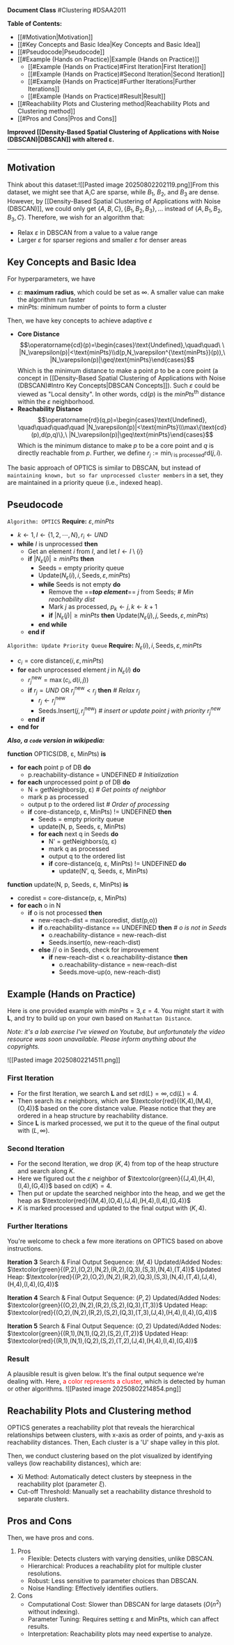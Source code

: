 
**Document Class** #Clustering  #DSAA2011 

**Table of Contents:**
- [[#Motivation|Motivation]]
- [[#Key Concepts and Basic Idea|Key Concepts and Basic Idea]]
- [[#Pseudocode|Pseudocode]]
- [[#Example (Hands on Practice)|Example (Hands on Practice)]]
	- [[#Example (Hands on Practice)#First Iteration|First Iteration]]
	- [[#Example (Hands on Practice)#Second Iteration|Second Iteration]]
	- [[#Example (Hands on Practice)#Further Iterations|Further Iterations]]
	- [[#Example (Hands on Practice)#Result|Result]]
- [[#Reachability Plots and Clustering method|Reachability Plots and Clustering method]]
- [[#Pros and Cons|Pros and Cons]]


**Improved [[Density-Based Spatial Clustering of Applications with Noise (DBSCAN)|DBSCAN]] with altered ε.**

---
## Motivation

Think about this dataset:![[Pasted image 20250802202119.png]]From this dataset, we might see that A,C are sparse, while $B_1$, $B_2$, and $B_3$ are dense. However, by [[Density-Based Spatial Clustering of Applications with Noise (DBSCAN)]], we could only get $\{A,B,C\},\{B_1,B_2,B_3\},...$ instead of $\{A,B_1,B_2,B_3,C\}$. Therefore, we wish for an algorithm that:
- Relax $\varepsilon$ in DBSCAN from a value to a value range
- Larger $\varepsilon$ for sparser regions and smaller $\varepsilon$ for denser areas

## Key Concepts and Basic Idea

For hyperparameters, we have
- $\varepsilon$: **maximum radius**, which could be set as $\infty$. A smaller value can make the algorithm run faster
- $\text{minPts}$: minimum number of points to form a cluster

Then, we have key concepts to achieve adaptive $\varepsilon$
- **Core Distance**$$\operatorname{cd}(p)=\begin{cases}\text{Undefined},\quad\quad\ \ |N_\varepsilon(p)|<\text{minPts}\\d(p,N_\varepsilon^{\text{minPts}}(p)),\ |N_\varepsilon(p)|\geq\text{minPts}\end{cases}$$Which is the minimum distance to make a point $p$ to be a core point (a concept in [[Density-Based Spatial Clustering of Applications with Noise (DBSCAN)#Intro Key Concepts|DBSCAN Concepts]]). Such $\varepsilon$ could be viewed as "Local density". In other words, $\text{cd}(p)$ is the $minPts^\text{th}$ distance within the $\varepsilon$ neighborhood.
- **Reachability Distance**$$\operatorname{rd}(q,p)=\begin{cases}\text{Undefined}, \quad\quad\quad\quad |N_\varepsilon(p)|<\text{minPts}\\\max\{\text{cd}(p),d(p,q)\},\ |N_\varepsilon(p)|\geq\text{minPts}\end{cases}$$Which is the minimum distance to make $p$ to be a core point and $q$ is directly reachable from $p$. Further, we define $r_j:=\min_{i\text{ is processed}}\text{rd}(j,i)$.

The basic approach of OPTICS is similar to DBSCAN, but instead of `maintaining known, but so far unprocessed cluster members` in a set, they are maintained in a priority queue (i.e., indexed heap).

## Pseudocode

`Algorithm: OPTICS`
**Require:** $\varepsilon, minPts$
- $k\gets1, I\gets\{1,2,\cdots,N\}, r_i\gets UND$
- **while** $I$ is unprocessed **then**
	- Get an element $i$ from $I$, and let $I\gets I\setminus\{i\}$
	- **if** $|N_\varepsilon(j)|\geq minPts$ **then**
		- Seeds $=$ empty priority queue
		- $\text{Update}\left(N_\varepsilon(i), i, \text{Seeds}, \varepsilon, minPts\right)$
		- **while** Seeds is not empty **do**
			- Remove the ==***top element***== $j$ from Seeds; *# Min reachability dist*
			- Mark $j$ as processed, $p_k\gets j, k\gets k+1$
			- **if** $|N_\varepsilon(j)|\geq minPts$ **then** $\text{Update}(N_\varepsilon(j),j,\text{Seeds},\varepsilon, minPts)$
		- **end while**
	- **end if**

`Algorithm: Update Priority Queue`
**Require:** $N_\varepsilon(i),i,\text{Seeds},\varepsilon, minPts$
- $c_i=\text{core distance}(i,\varepsilon,minPts)$
- **for** each unprocessed element $j$ in $N_\varepsilon(i)$ **do**
	- $r_j^\text{new}=\max(c_i,d(i,j))$
	- **if** $r_j=UND\ \text{OR}\ r_j^\text{new}<r_j$ **then** *# Relax $r_j$*
		- $r_j\gets r_j^\text{new}$
		- Seeds.Insert$(j,r_j^\text{new})$ *# insert or update point j with priority $r_j^\text{new}$*
	- **end if**
- **end for**

***Also, a `code` version in wikipedia:***

**function** OPTICS(DB, ε, MinPts) **is**
- **for each** point p of DB **do**
	- p.reachability-distance = UNDEFINED                   _# Initialization_
- **for each** unprocessed point p of DB **do**
	- N = getNeighbors(p, ε)                                  _# Get points of neighbor_
	- mark p as processed
	- output p to the ordered list                               _# Order of processing_
	- **if** core-distance(p, ε, MinPts) != UNDEFINED **then**
		- Seeds = empty priority queue
		- update(N, p, Seeds, ε, MinPts)
		- **for each** next q in Seeds **do**
			- N' = getNeighbors(q, ε)
			- mark q as processed
			- output q to the ordered list
			- **if** core-distance(q, ε, MinPts) != UNDEFINED **do**
				- update(N', q, Seeds, ε, MinPts)

**function** update(N, p, Seeds, ε, MinPts) **is**
- coredist = core-distance(p, ε, MinPts)
- **for each** o in N
	- **if** o is not processed **then**
		- new-reach-dist = max(coredist, dist(p,o))
		- **if** o.reachability-distance == UNDEFINED **then** _# o is not in Seeds_
			- o.reachability-distance = new-reach-dist
			- Seeds.insert(o, new-reach-dist)
		- **else**               // o in Seeds, check for improvement
			- **if** new-reach-dist < o.reachability-distance **then**
				- o.reachability-distance = new-reach-dist
				- Seeds.move-up(o, new-reach-dist)


## Example (Hands on Practice)

Here is one provided example with $minPts=3,\varepsilon=4$. You might start it with **L**, and try to build up on your own based on `Manhattan Distance`.

*Note: it's a lab exercise I've viewed on Youtube, but unfortunately the video resource was soon unavailable. Please inform anything about the copyrights.*

![[Pasted image 20250802214511.png]]

### First Iteration

- For the first Iteration, we search **L** and set $\text{rd}(L)=\infty, \text{cd}(L)=4$.
- Then search its $\varepsilon$ neighbors, which are $\textcolor{red}{(K,4),(M,4),(O,4)}$ based on the core distance value. Please notice that they are ordered in a heap structure by reachability distance.
- Since **L** is marked processed, we put it to the queue of the final output with $(L,\infty)$.

### Second Iteration

- For the second Iteration, we drop $(K,4)$ from top of the heap structure and search along $K$.
- Here we figured out the $\varepsilon$ neighbor of $\textcolor{green}{(J,4),(H,4),(I,4),(G,4)}$ based on $\text{cd}(K)=4$.
- Then put or update the searched neighbor into the heap, and we get the heap as $\textcolor{red}{(M,4),(O,4),(J,4),(H,4),(I,4),(G,4)}$
- $K$ is marked processed and updated to the final output with $(K,4)$.

### Further Iterations

You're welcome to check a few more iterations on OPTICS based on above instructions.

**Iteration 3**
	Search & Final Output Sequence: $(M,4)$
	Updated/Added Nodes: $\textcolor{green}{(P,2),(O,2),(N,2),(R,2),(Q,3),(S,3),(N,4),(T,4)}$
	Updated Heap: $\textcolor{red}{(P,2),(O,2),(N,2),(R,2),(Q,3),(S,3),(N,4),(T,4),(J,4),(H,4),(I,4),(G,4)}$
	
**Iteration 4**
	Search & Final Output Sequence: $(P,2)$
	Updated/Added Nodes: $\textcolor{green}{(O,2),(N,2),(R,2),(S,2),(Q,3),(T,3)}$
	Updated Heap: $\textcolor{red}{(O,2),(N,2),(R,2),(S,2),(Q,3),(T,3),(J,4),(H,4),(I,4),(G,4)}$
	
**Iteration 5**
	Search & Final Output Sequence: $(O,2)$
	Updated/Added Nodes: $\textcolor{green}{(R,1),(N,1),(Q,2),(S,2),(T,2)}$
	Updated Heap: $\textcolor{red}{(R,1),(N,1),(Q,2),(S,2),(T,2),(J,4),(H,4),(I,4),(G,4)}$
	

### Result
A plausible result is given below. It's the final output sequence we're dealing with. Here, <font color=red>a color represents a cluster</font>, which is detected by human or other algorithms.
![[Pasted image 20250802214854.png]]

## Reachability Plots and Clustering method

OPTICS generates a reachability plot that reveals the hierarchical relationships between clusters, with x-axis as order of points, and y-axis as reachability distances. Then, Each cluster is a 'U' shape valley in this plot.

Then, we conduct clustering based on the plot visualized by identifying valleys (low reachability distances), which are:
- Xi Method: Automatically detect clusters by steepness in the reachability plot (parameter $\xi$).
- Cut-off Threshold: Manually set a reachability distance threshold to separate clusters.

## Pros and Cons

Then, we have pros and cons.
1. Pros
	- Flexible: Detects clusters with varying densities, unlike DBSCAN.
	- Hierarchical: Produces a reachability plot for multiple cluster resolutions.
	- Robust: Less sensitive to parameter choices than DBSCAN.
	- Noise Handling: Effectively identifies outliers.
2. Cons
	- Computational Cost: Slower than DBSCAN for large datasets $(O(n^{2})$ without indexing).
	- Parameter Tuning: Requires setting ε and MinPts, which can affect results.
	- Interpretation: Reachability plots may need expertise to analyze.